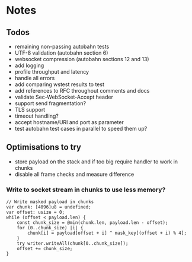 # Notes

## Todos

- remaining non-passing autobahn tests
- UTF-8 validation (autobahn section 6)
- websocket compression (autobahn sections 12 and 13)
- add logging
- profile throughput and latency
- handle all errors
- add comparing wstest results to test
- add references to RFC throughout comments and docs
- validate Sec-WebSocket-Accept header
- support send fragmentation?
- TLS support
- timeout handling?
- accept hostname/URI and port as parameter
- test autobahn test cases in parallel to speed them up?

## Optimisations to try

- store payload on the stack and if too big require handler to work in chunks
- disable all frame checks and measure difference

### Write to socket stream in chunks to use less memory?

```zig
// Write masked payload in chunks
var chunk: [4096]u8 = undefined;
var offset: usize = 0;
while (offset < payload.len) {
    const chunk_size = @min(chunk.len, payload.len - offset);
    for (0..chunk_size) |i| {
        chunk[i] = payload[offset + i] ^ mask_key[(offset + i) % 4];
    }
    try writer.writeAll(chunk[0..chunk_size]);
    offset += chunk_size;
}
```
